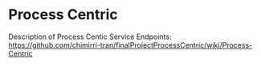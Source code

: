 # Process Centric

Description of Process Centic Service Endpoints: https://github.com/chimirri-tran/finalProjectProcessCentric/wiki/Process-Centric
